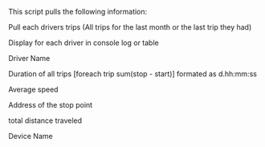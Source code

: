This script pulls the following information:

Pull each drivers trips (All trips for the last month or the last trip they had)

Display for each driver in console log or table

Driver Name

Duration of all trips [foreach trip sum(stop - start)] formated as d.hh:mm:ss

Average speed

Address of the stop point

total distance traveled

Device Name